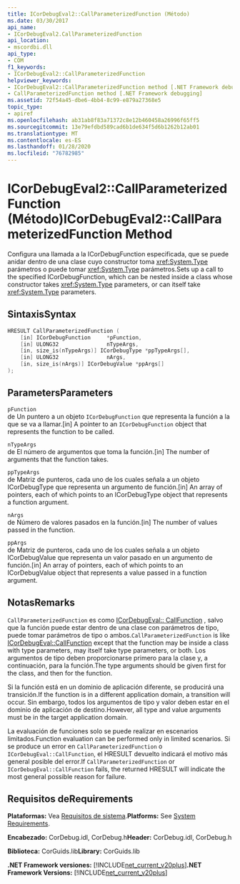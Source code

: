 ```yaml
---
title: ICorDebugEval2::CallParameterizedFunction (Método)
ms.date: 03/30/2017
api_name:
- ICorDebugEval2.CallParameterizedFunction
api_location:
- mscordbi.dll
api_type:
- COM
f1_keywords:
- ICorDebugEval2::CallParameterizedFunction
helpviewer_keywords:
- ICorDebugEval2::CallParameterizedFunction method [.NET Framework debugging]
- CallParameterizedFunction method [.NET Framework debugging]
ms.assetid: 72f54a45-dbe6-4bb4-8c99-e879a27368e5
topic_type:
- apiref
ms.openlocfilehash: ab31ab8f83a71372c8e12b460458a26996f65ff5
ms.sourcegitcommit: 13e79efdbd589cad6b1de634f5d6b1262b12ab01
ms.translationtype: MT
ms.contentlocale: es-ES
ms.lasthandoff: 01/28/2020
ms.locfileid: "76782985"
---
```

# <a name="icordebugeval2callparameterizedfunction-method"></a><span data-ttu-id="d37e2-102">ICorDebugEval2::CallParameterizedFunction (Método)</span><span class="sxs-lookup"><span data-stu-id="d37e2-102">ICorDebugEval2::CallParameterizedFunction Method</span></span>
<span data-ttu-id="d37e2-103">Configura una llamada a la ICorDebugFunction especificada, que se puede anidar dentro de una clase cuyo constructor toma <xref:System.Type> parámetros o puede tomar <xref:System.Type> parámetros.</span><span class="sxs-lookup"><span data-stu-id="d37e2-103">Sets up a call to the specified ICorDebugFunction, which can be nested inside a class whose constructor takes <xref:System.Type> parameters, or can itself take <xref:System.Type> parameters.</span></span>  
  
## <a name="syntax"></a><span data-ttu-id="d37e2-104">Sintaxis</span><span class="sxs-lookup"><span data-stu-id="d37e2-104">Syntax</span></span>  
  
```cpp  
HRESULT CallParameterizedFunction (  
    [in] ICorDebugFunction     *pFunction,  
    [in] ULONG32               nTypeArgs,  
    [in, size_is(nTypeArgs)] ICorDebugType *ppTypeArgs[],  
    [in] ULONG32               nArgs,  
    [in, size_is(nArgs)] ICorDebugValue *ppArgs[]  
);  
```  
  
## <a name="parameters"></a><span data-ttu-id="d37e2-105">Parameters</span><span class="sxs-lookup"><span data-stu-id="d37e2-105">Parameters</span></span>  
 `pFunction`  
 <span data-ttu-id="d37e2-106">de Un puntero a un objeto `ICorDebugFunction` que representa la función a la que se va a llamar.</span><span class="sxs-lookup"><span data-stu-id="d37e2-106">[in] A pointer to an `ICorDebugFunction` object that represents the function to be called.</span></span>  
  
 `nTypeArgs`  
 <span data-ttu-id="d37e2-107">de El número de argumentos que toma la función.</span><span class="sxs-lookup"><span data-stu-id="d37e2-107">[in] The number of arguments that the function takes.</span></span>  
  
 `ppTypeArgs`  
 <span data-ttu-id="d37e2-108">de Matriz de punteros, cada uno de los cuales señala a un objeto ICorDebugType que representa un argumento de función.</span><span class="sxs-lookup"><span data-stu-id="d37e2-108">[in] An array of pointers, each of which points to an ICorDebugType object that represents a function argument.</span></span>  
  
 `nArgs`  
 <span data-ttu-id="d37e2-109">de Número de valores pasados en la función.</span><span class="sxs-lookup"><span data-stu-id="d37e2-109">[in] The number of values passed in the function.</span></span>  
  
 `ppArgs`  
 <span data-ttu-id="d37e2-110">de Matriz de punteros, cada uno de los cuales señala a un objeto ICorDebugValue que representa un valor pasado en un argumento de función.</span><span class="sxs-lookup"><span data-stu-id="d37e2-110">[in] An array of pointers, each of which points to an ICorDebugValue object that represents a value passed in a function argument.</span></span>  
  
## <a name="remarks"></a><span data-ttu-id="d37e2-111">Notas</span><span class="sxs-lookup"><span data-stu-id="d37e2-111">Remarks</span></span>  
 <span data-ttu-id="d37e2-112">`CallParameterizedFunction` es como [ICorDebugEval:: CallFunction](icordebugeval-callfunction-method.md) , salvo que la función puede estar dentro de una clase con parámetros de tipo, puede tomar parámetros de tipo o ambos.</span><span class="sxs-lookup"><span data-stu-id="d37e2-112">`CallParameterizedFunction` is like [ICorDebugEval::CallFunction](icordebugeval-callfunction-method.md) except that the function may be inside a class with type parameters, may itself take type parameters, or both.</span></span> <span data-ttu-id="d37e2-113">Los argumentos de tipo deben proporcionarse primero para la clase y, a continuación, para la función.</span><span class="sxs-lookup"><span data-stu-id="d37e2-113">The type arguments should be given first for the class, and then for the function.</span></span>  
  
 <span data-ttu-id="d37e2-114">Si la función está en un dominio de aplicación diferente, se producirá una transición.</span><span class="sxs-lookup"><span data-stu-id="d37e2-114">If the function is in a different application domain, a transition will occur.</span></span> <span data-ttu-id="d37e2-115">Sin embargo, todos los argumentos de tipo y valor deben estar en el dominio de aplicación de destino.</span><span class="sxs-lookup"><span data-stu-id="d37e2-115">However, all type and value arguments must be in the target application domain.</span></span>  
  
 <span data-ttu-id="d37e2-116">La evaluación de funciones solo se puede realizar en escenarios limitados.</span><span class="sxs-lookup"><span data-stu-id="d37e2-116">Function evaluation can be performed only in limited scenarios.</span></span> <span data-ttu-id="d37e2-117">Si se produce un error en `CallParameterizedFunction` o `ICorDebugEval::CallFunction`, el HRESULT devuelto indicará el motivo más general posible del error.</span><span class="sxs-lookup"><span data-stu-id="d37e2-117">If `CallParameterizedFunction` or `ICorDebugEval::CallFunction` fails, the returned HRESULT will indicate the most general possible reason for failure.</span></span>  
  
## <a name="requirements"></a><span data-ttu-id="d37e2-118">Requisitos de</span><span class="sxs-lookup"><span data-stu-id="d37e2-118">Requirements</span></span>  
 <span data-ttu-id="d37e2-119">**Plataformas:** Vea [Requisitos de sistema](../../../../docs/framework/get-started/system-requirements.md).</span><span class="sxs-lookup"><span data-stu-id="d37e2-119">**Platforms:** See [System Requirements](../../../../docs/framework/get-started/system-requirements.md).</span></span>  
  
 <span data-ttu-id="d37e2-120">**Encabezado:** CorDebug.idl, CorDebug.h</span><span class="sxs-lookup"><span data-stu-id="d37e2-120">**Header:** CorDebug.idl, CorDebug.h</span></span>  
  
 <span data-ttu-id="d37e2-121">**Biblioteca:** CorGuids.lib</span><span class="sxs-lookup"><span data-stu-id="d37e2-121">**Library:** CorGuids.lib</span></span>  
  
 <span data-ttu-id="d37e2-122">**.NET Framework versiones:** [!INCLUDE[net_current_v20plus](../../../../includes/net-current-v20plus-md.md)]</span><span class="sxs-lookup"><span data-stu-id="d37e2-122">**.NET Framework Versions:** [!INCLUDE[net_current_v20plus](../../../../includes/net-current-v20plus-md.md)]</span></span>
